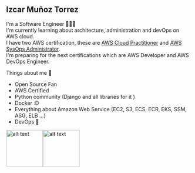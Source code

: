 ## Izcar Muñoz Torrez 
I'm a Software Engineer 🧑🏻‍💻   
I'm currently learning about architecture, administration and devOps on AWS cloud.  
I have two AWS certification, these are  [AWS Cloud Practitioner](https://www.credly.com/badges/b54a079d-4cd6-4538-88b3-94e775885077/public_url) and [AWS SysOps Administrator](https://www.credly.com/badges/39f932a5-3262-4482-8f6e-77b6d37594bb/public_url).  
I'm preparing for the next certifications which are AWS Developer and AWS DevOps Engineer. 

Things about me 🤠

- Open Source Fan
- AWS Certified
- Python community (Django and all libraries for it )
- Docker :D 
- Everything about Amazon Web Service (EC2, S3, ECS, ECR, EKS, SSM, ASG, ELB ...)
- DevOps 🤭

<a href="https://www.credly.com/badges/b54a079d-4cd6-4538-88b3-94e775885077/public_url" target="_blank" rel="noreferrer noopener"><img src="https://user-images.githubusercontent.com/18058245/127209866-e2b98f60-99a7-404c-9b6b-03c9e4d2b850.png" alt="alt text" width=100 height=100></a><a href="https://www.credly.com/badges/39f932a5-3262-4482-8f6e-77b6d37594bb/public_url" target="_blank" rel="noreferrer noopener"><img src="https://user-images.githubusercontent.com/18058245/127210422-efe6e4f8-8dd5-4bda-a06f-d0048e5aa93e.png" alt="alt text" width=100 height=100></a>

<!--
**Izcarmt95/Izcarmt95** is a ✨ _special_ ✨ repository because its `README.md` (this file) appears on your GitHub profile.

Here are some ideas to get you started:

- 🔭 I’m currently working on ...
- 🌱 I’m currently learning ...
- 👯 I’m looking to collaborate on ...
- 🤔 I’m looking for help with ...
- 💬 Ask me about ...
- 📫 How to reach me: ...
- 😄 Pronouns: ...
- ⚡ Fun fact: ...
-->
